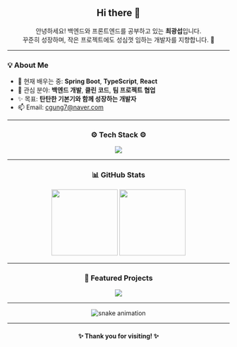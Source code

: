 <!-- ===== 👋 Intro Section ===== -->
<h2 align="center">Hi there 👋</h2>

<p align="center">
  안녕하세요! 백엔드와 프론트엔드를 공부하고 있는 <b>최광섭</b>입니다.<br>
  꾸준히 성장하며, 작은 프로젝트에도 성심껏 임하는 개발자를 지향합니다. 💪
</p>

---

<!-- ===== 🧠 About Me ===== -->
### 💡 About Me
- 🌱 현재 배우는 중: **Spring Boot**, **TypeScript**, **React**
- 💬 관심 분야: **백엔드 개발**, **클린 코드**, **팀 프로젝트 협업**
- ✨ 목표: **탄탄한 기본기와 함께 성장하는 개발자**
- 📫 Email: [cgung7@naver.com](mailto:cgung7@naver.com)

---

<!-- ===== ⚙️ Tech Stack ===== -->
<h3 align="center">⚙️ Tech Stack ⚙️</h3>

<p align="center">
  <img src="https://skillicons.dev/icons?i=java,js,ts,spring,mysql,html,css,github&theme=dark" />
</p>

---

<!-- ===== 📊 GitHub Stats ===== -->
<h3 align="center">📊 GitHub Stats</h3>

<p align="center">
  <img src="https://github-readme-stats.vercel.app/api?username=cgung7&show_icons=true&theme=radical" height="150" />
  <img src="https://github-readme-stats.vercel.app/api/top-langs/?username=cgung7&layout=compact&theme=radical" height="150" />
</p>

---

<!-- ===== 🧩 Featured Projects ===== -->
<h3 align="center">🚀 Featured Projects</h3>

<p align="center">
  <a href="https://github.com/team-O-Lim/mini-project-task-manager">
    <img src="https://github-readme-stats.vercel.app/api/pin/?username=team-O-Lim&repo=mini-project-task-manager&theme=radical" />
  </a>
</p>

---

<!-- ===== 🐍 Contribution Snake (optional) ===== -->
<p align="center">
  <img src="https://github.com/cgung7/cgung7/blob/output/github-contribution-grid-snake.svg" alt="snake animation" />
</p>

---

<h4 align="center">✨ Thank you for visiting! ✨</h4>
